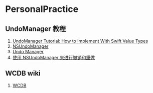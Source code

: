 # PersonalPractice

## UndoManager 教程

1. [UndoManager Tutorial: How to Implement With Swift Value Types][1]
2. [NSUndoManager][2]
3. [Undo Manager][3]
4. [使用 NSUndoManager 来进行撤销和重做][4]

## WCDB wiki

1. [WCDB][5]

[1]: https://www.raywenderlich.com/5229-undomanager-tutorial-how-to-implement-with-swift-value-types
[2]: https://nshipster.cn/nsundomanager/
[3]: https://developer.apple.com/library/archive/documentation/Cocoa/Conceptual/UndoArchitecture/Articles/UndoManager.html#//apple_ref/doc/uid/20000205-CJBDJCCJ
[4]: https://swift.gg/2015/11/10/ios-undo-and-redo-with-nsundomanager/
[5]: https://github.com/Tencent/wcdb/wiki
